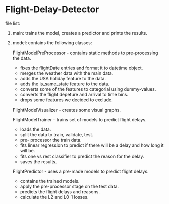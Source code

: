 # Flight-Delay-Detector

file list:

1. main:
  trains the model, creates a predictor and prints the results.

2. model:
  contains the following classes:

   FlightModelPreProcessor - contains static methods to pre-processing the data.
   * fixes the flightDate entries and format it to datetime object.
   * merges the weather data with the main data.
   * adds the USA holiday feature to the data.
   * adds the is_same_state feature to the data.
   * converts some of the features to categorial using dummy-values.
   * converts the flight depeture and arrival to time bins.
   * drops some features we decided to exclude.

   FlightModelVisualizer - creates some visual graphs.

   FlightModelTrainer - trains set of models to predict flight delays.
   * loads the data.
   * split the data to train, validate, test.
   * pre- processor the train data.
   * fits linear regression to predict if there will be a delay and how long it will be.
   * fits one vs rest classifier to predict the reason for the delay.
   * saves the results.

   FlightPredictor - uses a pre-made models to predict flight delays.
   * contains the trained models.
   * apply the pre-processor stage on the test data.
   * predicts the flight delays and reasons.
   * calculate the L2 and L0-1 losses.
